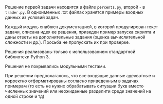 Решение первой задачи находится в файле `percents.py`, второй - в `trader.py`.
В одноименных .txt файлах хранятся примеры входных данных из условий задач. 

Каждый модуль снабжен документацией, в которой продулирован текст задачи, описана идея ее решения, 
приведен пример запуска скрипта и даны ответы на дополнительные задания (оценка вычислительной сложности и др.).
Просьба не пропускать их при проверке.

Решения реализованы только с использованием стандартной библиотеки Python 3.

Решения не покрывались модульными тестами.

При решении предполагалось, что все входящие данные адекватные и корректно отформатированы согласно приведенным 
в задачах примерам (то есть не нужно обрабатывать ситуации букв вместо численных значений или 
неожиданные разделити среди значений на одной строке и тд)
